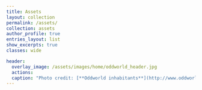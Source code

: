 ```yaml
---
title: Assets
layout: collection
permalink: /assets/
collection: assets
author_profile: true
entries_layout: list
show_excerpts: true
classes: wide

header:
  overlay_image: /assets/images/home/oddworld_header.jpg
  actions:
  caption: "Photo credit: [**Oddworld inhabitants**](http://www.oddworld.com/)"
---
```

